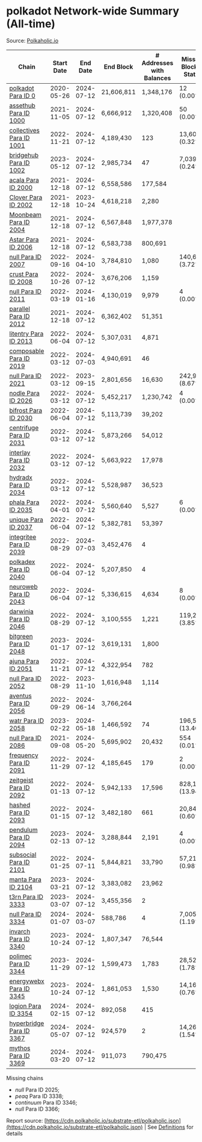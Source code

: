 # polkadot Network-wide Summary (All-time)

Source: [Polkaholic.io](https://polkaholic.io)


| Chain            | Start Date | End Date | End Block | # Addresses with Balances | Missing Blocks / Status |
| ---------------- | ---------- | ---------| --------- | ------------------------- | ----------------------- |
| [polkadot Para ID 0](/polkadot/0-polkadot) | 2020-05-26 | 2024-07-12 | 21,606,811 |  1,348,176 | 12 (0.00%)  |
| [assethub Para ID 1000](/polkadot/1000-assethub) | 2021-11-05 | 2024-07-12 | 6,666,912 |  1,320,408 | 50 (0.00%)  |
| [collectives Para ID 1001](/polkadot/1001-collectives) | 2022-11-21 | 2024-07-12 | 4,189,430 |  123 | 13,601 (0.32%)  |
| [bridgehub Para ID 1002](/polkadot/1002-bridgehub) | 2023-05-12 | 2024-07-12 | 2,985,734 |  47 | 7,039 (0.24%)  |
| [acala Para ID 2000](/polkadot/2000-acala) | 2021-12-18 | 2024-07-12 | 6,558,586 |  177,584 |    |
| [Clover Para ID 2002](/polkadot/2002-clover) | 2021-12-18 | 2023-10-24 | 4,618,218 |  2,280 |    |
| [Moonbeam Para ID 2004](/polkadot/2004-moonbeam) | 2021-12-18 | 2024-07-12 | 6,567,848 |  1,977,378 |    |
| [Astar Para ID 2006](/polkadot/2006-astar) | 2021-12-18 | 2024-07-12 | 6,583,738 |  800,691 |    |
| [null Para ID 2007](/polkadot/2007-kapex) | 2022-09-16 | 2024-04-10 | 3,784,810 |  1,080 | 140,668 (3.72%)  |
| [crust Para ID 2008](/polkadot/2008-crust) | 2022-10-26 | 2024-07-12 | 3,676,206 |  1,159 |    |
| [null Para ID 2011](/polkadot/2011-equilibrium) | 2022-03-19 | 2024-01-16 | 4,130,019 |  9,979 | 4 (0.00%)  |
| [parallel Para ID 2012](/polkadot/2012-parallel) | 2021-12-18 | 2024-07-12 | 6,362,402 |  51,351 |    |
| [litentry Para ID 2013](/polkadot/2013-litentry) | 2022-06-04 | 2024-07-12 | 5,307,031 |  4,871 |    |
| [composable Para ID 2019](/polkadot/2019-composable) | 2022-03-12 | 2024-07-03 | 4,940,691 |  46 |    |
| [null Para ID 2021](/polkadot/2021-efinity) | 2022-03-12 | 2023-09-15 | 2,801,656 |  16,630 | 242,949 (8.67%)  |
| [nodle Para ID 2026](/polkadot/2026-nodle) | 2022-03-12 | 2024-07-12 | 5,452,217 |  1,230,742 | 4 (0.00%)  |
| [bifrost Para ID 2030](/polkadot/2030-bifrost) | 2022-06-04 | 2024-07-12 | 5,113,739 |  39,202 |    |
| [centrifuge Para ID 2031](/polkadot/2031-centrifuge) | 2022-03-12 | 2024-07-12 | 5,873,266 |  54,012 |    |
| [interlay Para ID 2032](/polkadot/2032-interlay) | 2022-03-12 | 2024-07-12 | 5,663,922 |  17,978 |    |
| [hydradx Para ID 2034](/polkadot/2034-hydradx) | 2022-03-12 | 2024-07-12 | 5,528,987 |  36,523 |    |
| [phala Para ID 2035](/polkadot/2035-phala) | 2022-04-01 | 2024-07-12 | 5,560,640 |  5,527 | 6 (0.00%)  |
| [unique Para ID 2037](/polkadot/2037-unique) | 2022-06-04 | 2024-07-12 | 5,382,781 |  53,397 |    |
| [integritee Para ID 2039](/polkadot/2039-integritee) | 2022-08-29 | 2024-07-03 | 3,452,476 |  4 |    |
| [polkadex Para ID 2040](/polkadot/2040-polkadex) | 2022-06-04 | 2024-07-12 | 5,207,850 |  4 |    |
| [neuroweb Para ID 2043](/polkadot/2043-neuroweb) | 2022-06-04 | 2024-07-12 | 5,336,615 |  4,634 | 8 (0.00%)  |
| [darwinia Para ID 2046](/polkadot/2046-darwinia) | 2022-08-29 | 2024-07-12 | 3,100,555 |  1,221 | 119,220 (3.85%)  |
| [bitgreen Para ID 2048](/polkadot/2048-bitgreen) | 2023-01-17 | 2024-07-12 | 3,619,131 |  1,800 |    |
| [ajuna Para ID 2051](/polkadot/2051-ajuna) | 2022-11-21 | 2024-07-12 | 4,322,954 |  782 |    |
| [null Para ID 2052](/polkadot/2052-polkadot-parathread-2052) | 2022-08-29 | 2023-11-10 | 1,616,948 |  1,114 |    |
| [aventus Para ID 2056](/polkadot/2056-aventus) | 2022-09-29 | 2024-06-14 | 3,766,264 |   |    |
| [watr Para ID 2058](/polkadot/2058-watr) | 2023-02-22 | 2024-05-18 | 1,466,592 |  74 | 196,567 (13.40%)  |
| [null Para ID 2086](/polkadot/2086-kilt) | 2021-09-08 | 2024-05-20 | 5,695,902 |  20,432 | 554 (0.01%)  |
| [frequency Para ID 2091](/polkadot/2091-frequency) | 2022-11-29 | 2024-07-12 | 4,185,645 |  179 | 2 (0.00%)  |
| [zeitgeist Para ID 2092](/polkadot/2092-zeitgeist) | 2022-01-13 | 2024-07-12 | 5,942,133 |  17,596 | 828,192 (13.94%)  |
| [hashed Para ID 2093](/polkadot/2093-hashed) | 2022-01-15 | 2024-07-12 | 3,482,180 |  661 | 20,847 (0.60%)  |
| [pendulum Para ID 2094](/polkadot/2094-pendulum) | 2023-02-13 | 2024-07-12 | 3,288,844 |  2,191 | 4 (0.00%)  |
| [subsocial Para ID 2101](/polkadot/2101-subsocial) | 2022-01-25 | 2024-07-11 | 5,844,821 |  33,790 | 57,214 (0.98%)  |
| [manta Para ID 2104](/polkadot/2104-manta) | 2023-03-21 | 2024-07-12 | 3,383,082 |  23,962 |    |
| [t3rn Para ID 3333](/polkadot/3333-t3rn) | 2023-03-07 | 2024-07-12 | 3,455,356 |  2 |    |
| [null Para ID 3334](/polkadot/3334-polkadot-parathread-3334) | 2024-01-07 | 2024-03-07 | 588,786 |  4 | 7,005 (1.19%)  |
| [invarch Para ID 3340](/polkadot/3340-invarch) | 2023-10-24 | 2024-07-12 | 1,807,347 |  76,544 |    |
| [polimec Para ID 3344](/polkadot/3344-polimec) | 2023-11-29 | 2024-07-12 | 1,599,473 |  1,783 | 28,527 (1.78%)  |
| [energywebx Para ID 3345](/polkadot/3345-energywebx) | 2023-10-24 | 2024-07-12 | 1,861,053 |  1,530 | 14,163 (0.76%)  |
| [logion Para ID 3354](/polkadot/3354-logion) | 2024-02-15 | 2024-07-12 | 892,058 |  415 |    |
| [hyperbridge Para ID 3367](/polkadot/3367-hyperbridge) | 2024-05-07 | 2024-07-12 | 924,579 |  2 | 14,262 (1.54%)  |
| [mythos Para ID 3369](/polkadot/3369-mythos) | 2024-03-20 | 2024-07-12 | 911,073 |  790,475 |    |

Missing chains


* *null* Para ID 2025; 
* *peaq* Para ID 3338; 
* *continuum* Para ID 3346; 
* *null* Para ID 3366; 

Report source: [https://cdn.polkaholic.io/substrate-etl/polkaholic.json](https://cdn.polkaholic.io/substrate-etl/polkaholic.json) | See [Definitions](/DEFINITIONS.md) for details
